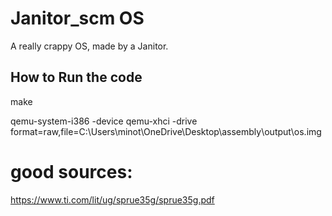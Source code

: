 # Janitor_scm OS

A really crappy OS, made by a Janitor.

## How to Run the code
make

qemu-system-i386 -device qemu-xhci -drive format=raw,file=C:\Users\minot\OneDrive\Desktop\assembly\output\os.img

# good sources:
https://www.ti.com/lit/ug/sprue35g/sprue35g.pdf